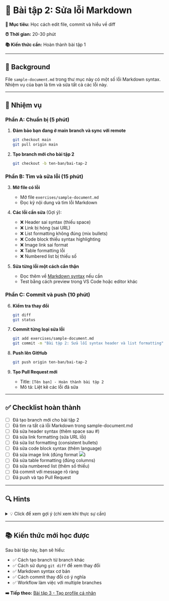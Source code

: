 # 🔧 Bài tập 2: Sửa lỗi Markdown

**🎯 Mục tiêu:** Học cách edit file, commit và hiểu về diff

**⏰ Thời gian:** 20-30 phút

**📚 Kiến thức cần:** Hoàn thành bài tập 1

---

## 📖 Background

File `sample-document.md` trong thư mục này có một số lỗi Markdown syntax. Nhiệm vụ của bạn là tìm và sửa tất cả các lỗi này.

---

## 🎯 Nhiệm vụ

### Phần A: Chuẩn bị (5 phút)

1. **Đảm bảo bạn đang ở main branch và sync với remote**
   ```bash
   git checkout main
   git pull origin main
   ```

2. **Tạo branch mới cho bài tập 2**
   ```bash
   git checkout -b ten-ban/bai-tap-2
   ```

### Phần B: Tìm và sửa lỗi (15 phút)

3. **Mở file có lỗi**
   - Mở file `exercises/sample-document.md`
   - Đọc kỹ nội dung và tìm lỗi Markdown

4. **Các lỗi cần sửa** (Gợi ý):
   - ❌ Header sai syntax (thiếu space)
   - ❌ Link bị hỏng (sai URL)
   - ❌ List formatting không đúng (mix bullets)
   - ❌ Code block thiếu syntax highlighting
   - ❌ Image link sai format
   - ❌ Table formatting lỗi
   - ❌ Numbered list bị thiếu số

5. **Sửa từng lỗi một cách cẩn thận**
   - Đọc thêm về [Markdown syntax](https://www.markdownguide.org/basic-syntax/) nếu cần
   - Test bằng cách preview trong VS Code hoặc editor khác

### Phần C: Commit và push (10 phút)

6. **Kiểm tra thay đổi**
   ```bash
   git diff
   git status
   ```

7. **Commit từng loại sửa lỗi**
   ```bash
   git add exercises/sample-document.md
   git commit -m "Bài tập 2: Sửa lỗi syntax header và list formatting"
   ```

8. **Push lên GitHub**
   ```bash
   git push origin ten-ban/bai-tap-2
   ```

9. **Tạo Pull Request mới**
   - Title: `[Tên bạn] - Hoàn thành bài tập 2`
   - Mô tả: Liệt kê các lỗi đã sửa

---

## ✅ Checklist hoàn thành

- [ ] Đã tạo branch mới cho bài tập 2
- [ ] Đã tìm ra tất cả lỗi Markdown trong sample-document.md
- [ ] Đã sửa header syntax (thêm space sau #)
- [ ] Đã sửa link formatting (sửa URL lỗi)
- [ ] Đã sửa list formatting (consistent bullets)
- [ ] Đã sửa code block syntax (thêm language)
- [ ] Đã sửa image link (đúng format ![](url))
- [ ] Đã sửa table formatting (đúng columns)
- [ ] Đã sửa numbered list (thêm số thiếu)
- [ ] Đã commit với message rõ ràng
- [ ] Đã push và tạo Pull Request

---

## 🔍 Hints

<details>
<summary>💡 Click để xem gợi ý (chỉ xem khi thực sự cần)</summary>

### Các lỗi thường gặp trong Markdown:

1. **Header:** 
   - ❌ `###Header without space`
   - ✅ `### Header with space`

2. **Links:**
   - ❌ `[text](broken link)`
   - ✅ `[text](https://valid-link.com)`

3. **Lists:**
   - ❌ Mix giữa `-` và `*` không nhất quán
   - ✅ Sử dụng consistent bullet points

4. **Code blocks:**
   - ❌ ``` without language
   - ✅ ```javascript với language

5. **Images:**
   - ❌ `!(alt text)[src]`
   - ✅ `![alt text](src)`

</details>

---

## 📚 Kiến thức mới học được

Sau bài tập này, bạn sẽ hiểu:
- ✅ Cách tạo branch từ branch khác
- ✅ Cách sử dụng `git diff` để xem thay đổi
- ✅ Markdown syntax cơ bản
- ✅ Cách commit thay đổi có ý nghĩa
- ✅ Workflow làm việc với multiple branches

**➡️ Tiếp theo:** [Bài tập 3 - Tạo profile cá nhân](./bai-tap-3.md)
